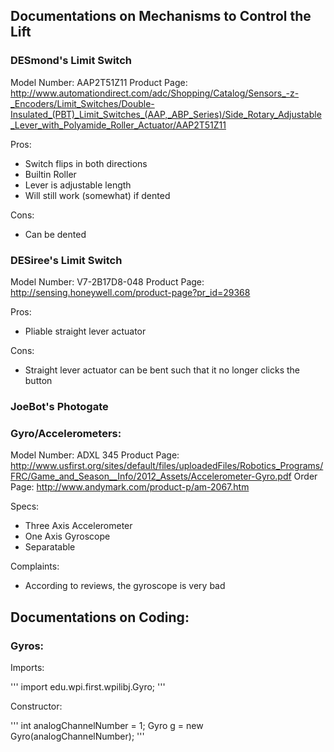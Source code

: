 ## Documentations on Mechanisms to Control the Lift

### DESmond's Limit Switch

Model Number: AAP2T51Z11
Product Page: http://www.automationdirect.com/adc/Shopping/Catalog/Sensors_-z-_Encoders/Limit_Switches/Double-Insulated_(PBT)_Limit_Switches_(AAP,_ABP_Series)/Side_Rotary_Adjustable_Lever_with_Polyamide_Roller_Actuator/AAP2T51Z11

Pros:

 - Switch flips in both directions
 - Builtin Roller
 - Lever is adjustable length
 - Will still work (somewhat) if dented

Cons:

 - Can be dented

### DESiree's Limit Switch

Model Number: V7-2B17D8-048
Product Page: http://sensing.honeywell.com/product-page?pr_id=29368

Pros:

 - Pliable straight lever actuator

Cons:

 - Straight lever actuator can be bent such that it no longer clicks the button


### JoeBot's Photogate

### Gyro/Accelerometers:

Model Number: ADXL 345
Product Page: http://www.usfirst.org/sites/default/files/uploadedFiles/Robotics_Programs/FRC/Game_and_Season__Info/2012_Assets/Accelerometer-Gyro.pdf
Order Page: http://www.andymark.com/product-p/am-2067.htm

Specs:

 - Three Axis Accelerometer
 - One Axis Gyroscope
 - Separatable

Complaints:

 - According to reviews, the gyroscope is very bad

## Documentations on Coding:

### Gyros:

Imports:

'''
	import edu.wpi.first.wpilibj.Gyro;
'''

Constructor:

'''
int analogChannelNumber = 1;
Gyro g = new Gyro(analogChannelNumber);
'''

